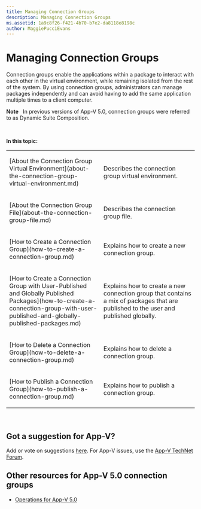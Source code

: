 ```yaml
---
title: Managing Connection Groups
description: Managing Connection Groups
ms.assetid: 1a9c8f26-f421-4b70-b7e2-da8118e8198c
author: MaggiePucciEvans
---
```


# Managing Connection Groups


Connection groups enable the applications within a package to interact with each other in the virtual environment, while remaining isolated from the rest of the system. By using connection groups, administrators can manage packages independently and can avoid having to add the same application multiple times to a client computer.

**Note**  
In previous versions of App-V 5.0, connection groups were referred to as Dynamic Suite Composition.

 

**In this topic:**

<table>
<colgroup>
<col width="50%" />
<col width="50%" />
</colgroup>
<tbody>
<tr class="odd">
<td align="left"><p>[About the Connection Group Virtual Environment](about-the-connection-group-virtual-environment.md)</p></td>
<td align="left"><p>Describes the connection group virtual environment.</p></td>
</tr>
<tr class="even">
<td align="left"><p>[About the Connection Group File](about-the-connection-group-file.md)</p></td>
<td align="left"><p>Describes the connection group file.</p></td>
</tr>
<tr class="odd">
<td align="left"><p>[How to Create a Connection Group](how-to-create-a-connection-group.md)</p></td>
<td align="left"><p>Explains how to create a new connection group.</p></td>
</tr>
<tr class="even">
<td align="left"><p>[How to Create a Connection Group with User-Published and Globally Published Packages](how-to-create-a-connection-group-with-user-published-and-globally-published-packages.md)</p></td>
<td align="left"><p>Explains how to create a new connection group that contains a mix of packages that are published to the user and published globally.</p></td>
</tr>
<tr class="odd">
<td align="left"><p>[How to Delete a Connection Group](how-to-delete-a-connection-group.md)</p></td>
<td align="left"><p>Explains how to delete a connection group.</p></td>
</tr>
<tr class="even">
<td align="left"><p>[How to Publish a Connection Group](how-to-publish-a-connection-group.md)</p></td>
<td align="left"><p>Explains how to publish a connection group.</p></td>
</tr>
</tbody>
</table>

 

## Got a suggestion for App-V?


Add or vote on suggestions [here](http://appv.uservoice.com/forums/280448-microsoft-application-virtualization). For App-V issues, use the [App-V TechNet Forum](https://social.technet.microsoft.com/Forums/home?forum=mdopappv).

## Other resources for App-V 5.0 connection groups


-   [Operations for App-V 5.0](operations-for-app-v-50.md)

 

 






